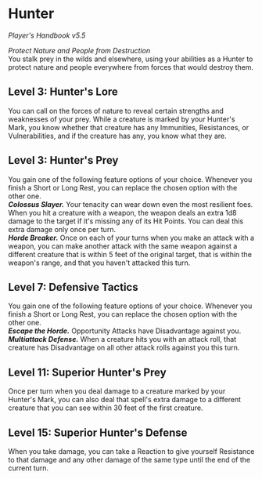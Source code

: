 # Hunter
*Player's Handbook v5.5*  

*Protect Nature and People from Destruction*  
You stalk prey in the wilds and elsewhere, using your abilities as a Hunter to protect nature and people everywhere from forces that would destroy them.

## Level 3: Hunter's Lore
You can call on the forces of nature to reveal certain strengths and weaknesses of your prey. While a creature is marked by your Hunter's Mark, you know whether that creature has any Immunities, Resistances, or Vulnerabilities, and if the creature has any, you know what they are.

## Level 3: Hunter's Prey
You gain one of the following feature options of your choice. Whenever you finish a Short or Long Rest, you can replace the chosen option with the other one.  
***Colossus Slayer.*** Your tenacity can wear down even the most resilient foes. When you hit a creature with a weapon, the weapon deals an extra 1d8 damage to the target if it's missing any of its Hit Points. You can deal this extra damage only once per turn.  
***Horde Breaker.*** Once on each of your turns when you make an attack with a weapon, you can make another attack with the same weapon against a different creature that is within 5 feet of the original target, that is within the weapon's range, and that you haven't attacked this turn.

## Level 7: Defensive Tactics
You gain one of the following feature options of your choice. Whenever you finish a Short or Long Rest, you can replace the chosen option with the other one.  
***Escape the Horde.*** Opportunity Attacks have Disadvantage against you.  
***Multiattack Defense.*** When a creature hits you with an attack roll, that creature has Disadvantage on all other attack rolls against you this turn.

## Level 11: Superior Hunter's Prey
Once per turn when you deal damage to a creature marked by your Hunter's Mark, you can also deal that spell's extra damage to a different creature that you can see within 30 feet of the first creature.

## Level 15: Superior Hunter's Defense
When you take damage, you can take a Reaction to give yourself Resistance to that damage and any other damage of the same type until the end of the current turn.